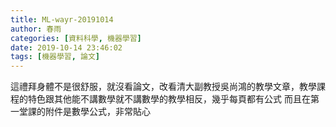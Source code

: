 ```yaml
---
title: ML-wayr-20191014
author: 春雨
categories: [資料科學, 機器學習]
date: 2019-10-14 23:46:02
tags: [機器學習, 論文]
---
```


這禮拜身體不是很舒服，就沒看論文，改看清大副教授吳尚鴻的教學文章，教學課程的特色跟其他能不講數學就不講數學的教學相反，幾乎每頁都有公式
而且在第一堂課的附件是數學公式，非常貼心

